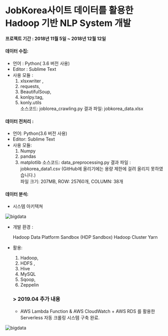 
# JobKorea사이트 데이터를 활용한 Hadoop 기반 NLP System 개발
####	프로젝트 기간 : 2018년 11월 5일 ~ 2018년 12월 12일


####	데이터 수집:
- 언어  : Python( 3.6 버전 사용)
- Editor : Sublime Text
- 사용 모듈 :
	1.	xlsxwriter ,
	2.	requests,
	3.	BeautifulSoup,
	4.	konlpy.tag,
	5.	konly.utils 	
    소스코드:  joblorea_crawling.py
	결과 파일:  jobkorea_data.xlsx


####	데이터 전처리 :
- 언어: Python(3.6 버전 사용)
- Editor: Sublime Text
- 사용 모듈:
	 1.	Numpy
	 2.	 pandas
	 3.	 matplotlib
	소스코드:  data_preprocessing.py
	결과 파일 :  jobkorea_data1.csv (GitHub에 올리기에는 용량 제한에 걸려 올리지 못하였습니다.)  
 	파일 크기: 207MB,  ROW: 25760개, COLUMN: 38개


####	데이터 분석:
- 시스템 아키텍쳐

![bigdata](https://user-images.githubusercontent.com/17667687/52959851-a83d7d80-33da-11e9-89b3-3f18fb1c4295.png)

- 개발 환경 :

    Hadoop Data Platform Sandbox (HDP Sandbox)
		Hadoop Cluster
		Yarn

- 활용:
	1.	Hadoop,
	2.	HDFS ,
	3.	Hive
	4.	MySQL
	5.	Sqoop,
	6.	Zeppelin


	### > 2019.04 추가 내용

	- AWS Lambda Function & AWS CloudWatch + AWS RDS 를 활용한 Serverless 자동 크롤링 시스템 구축 완료.

![bigdata](https://user-images.githubusercontent.com/17667687/56209605-f09db280-608e-11e9-8e31-d1f169582ffc.PNG)
